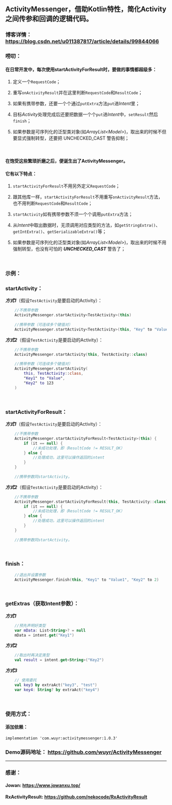 ##  ActivityMessenger，借助Kotlin特性，简化Activity之间传参和回调的逻辑代码。
### 博客详情： <https://blog.csdn.net/u011387817/article/details/99844066>

### 唠叨：
#### 在日常开发中，每次使用startActivityForResult时，要做的事情都超级多：

 1. 定义一个`RequestCode`；
 
 2. 重写`onActivityResult`并在这里判断`RequestCode`和`ResultCode`；
 
 3. 如果有携带参数，还要一个个通过`putExtra`方法`put`进*Intent*里；
 
 4. 目标*Activity*处理完成后还要把数据一个个`put`进*Intent*中，`setResult`然后`finish`；
 
 5. 如果参数是可序列化的泛型类对象(如*ArrayList\<Model\>*)，取出来的时候不但要显式强制转型，还要把 UNCHECKED_CAST 警告抑制；
 <br/>

#### 在饱受这些繁琐折磨之后，便诞生出了**ActivityMessenger**。
#### 它有以下特点：

 1. `startActivityForResult`不用另外定义`RequestCode`；
 
 2. 跟其他库一样，`startActivityForResult`不用重写`onActivityResult`方法，也不用判断`RequestCode`和`ResultCode`；
 
 3. `startActivity`如有携带参数不须一个个调用`putExtra`方法；
 
 4. 从*Intent*中取出数据时，无须调用对应类型的方法，如`getStringExtra()`、`getIntExtra()`、`getSerializableExtra()`等；
 
 5. 如果参数是可序列化的泛型类对象(如*ArrayList\<Model\>*)，取出来的时候不用强制转型，也没有可怕的 ***UNCHECKED_CAST*** 警告了；
<br/>

### 示例：
### startActivity：
***方式1***（假设`TestActivity`是要启动的Activity）：
```kotlin
    //不携带参数
    ActivityMessenger.startActivity<TestActivity>(this)
    
    //携带参数（可连续多个键值对）
    ActivityMessenger.startActivity<TestActivity>(this, "Key" to "Value")
```
***方式2***（假设`TestActivity`是要启动的Activity）：
```kotlin
    //不携带参数
    ActivityMessenger.startActivity(this, TestActivity::class)
    
    //携带参数（可连续多个键值对）
    ActivityMessenger.startActivity(
        this, TestActivity::class,
        "Key1" to "Value",
        "Key2" to 123
    )
```
<br/>

### startActivityForResult：
***方式1***（假设`TestActivity`是要启动的Activity）：
```kotlin
    //不携带参数
    ActivityMessenger.startActivityForResult<TestActivity>(this) {
        if (it == null) {
            //未成功处理，即（ResultCode != RESULT_OK）
        } else {
            //处理成功，这里可以操作返回的intent
        }
    }
    
    //携带参数同startActivity。
```
***方式2***（假设`TestActivity`是要启动的Activity）：
```kotlin
    //不携带参数
    ActivityMessenger.startActivityForResult(this, TestActivity::class) {
        if (it == null) {
            //未成功处理，即（ResultCode != RESULT_OK）
        } else {
            //处理成功，这里可以操作返回的intent
        }
    }
    
    //携带参数同startActivity。    
```
<br/>

### finish：
```kotlin
    //退出并设置参数
    ActivityMessenger.finish(this, "Key1" to "Value1", "Key2" to 2)
```
<br/>

### getExtras（获取Intent参数）：
***方式1***
```kotlin
    //预先声明好类型
    var mData: List<String>? = null
    mData = intent.get("Key1")
```
***方式2***
```kotlin
    //取出时再决定类型
    val result = intent.get<String>("Key2")
```

***方式3***
```kotlin
    // 使用委托
    val key3 by extraAct("key3", "test")
    var key4: String? by extraAct("key4")
```
<br/>

### 使用方式：
#### 添加依赖：
```
implementation 'com.wuyr:activitymessenger:1.0.3'
```

### Demo源码地址： <https://github.com/wuyr/ActivityMessenger>
---
### 感谢：
#### Jowan: <https://www.jowanxu.top/>
#### RxActivityResult: <https://github.com/nekocode/RxActivityResult>
